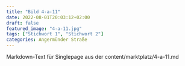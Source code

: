 ```yaml
---
title: "Bild 4-a-11"
date: 2022-08-01T20:03:12+02:00
draft: false
featured_image: "4-a-11.jpg"
tags: ["Stichwort 1", "Stichwort 2"]
categories: Angermünder Straße
---
```



Markdown-Text für Singlepage aus der content/marktplatz/4-a-11.md